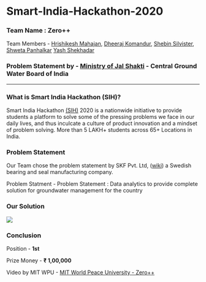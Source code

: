 # Smart-India-Hackathon-2020
### Team Name : **Zero++**
Team Members - 
[Hrishikesh Mahajan](https://github.com/mahajanhrishikesh),
[Dheeraj Komandur](www.dheerajkomandur.com),
[Shebin Silvister](https://github.com/silvistershebin), 
[Shweta Panhalkar](https://github.com/shweta61999)
[Yash Shekhadar](https://github.com/Yash-Shekhadar)
### Problem Statement by - [Ministry of Jal Shakti](http://cgwb.gov.in/) - Central Ground Water Board of India
***

### What is Smart India Hackathon (SIH)?

Smart India Hackathon [(SIH)](https://www.sih.gov.in/) 2020 is a nationwide initiative to provide students a platform to solve some of the pressing problems we face in our daily lives, and thus inculcate a culture of product innovation and a mindset of problem solving. More than 5 LAKH+ students across 65+ Locations in India.

### Problem Statement 
Our Team chose the problem statement by SKF Pvt. Ltd, ([wiki](https://en.wikipedia.org/wiki/SKF)) a Swedish bearing and seal manufacturing company.

Problem Statment - Problem Statement : Data analytics to provide complete solution for groundwater management for the country
### Our Solution

[![](http://img.youtube.com/vi/zt_kJZohRfs/0.jpg)](http://www.youtube.com/watch?v=zt_kJZohRfs "SIH2020 - Solution Video")

### Conclusion


Position - **1st**

Prize Money - **₹ 1,00,000**


Video by MIT WPU - [MIT World Peace University - Zero++](https://youtu.be/O8Do2Lxy6rE)

